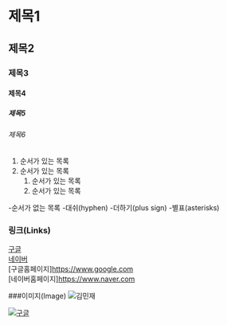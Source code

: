 # 제목1

## 제목2

### 제목3

#### 제목4

##### 제목5

###### 제목6

1. 순서가 있는 목록
2. 순서가 있는 목록
   1. 순서가 있는 목록
   2. 순서가 있는 목록
  
-순서가 없는 목록
 -대쉬(hyphen)
 -더하기(plus sign)
 -별표(asterisks)
   
### 링크(Links)
[구글](https://www.google.com)   
[네이버](https://www.naer.com)   
[구글홈페이지]<https://www.google.com>   
[네이버홈페이지]<https://www.naver.com>   

###이미지(Image)
![김민재](https://search.pstatic.net/common?type=b&size=216&quality=100&direct=true&src=http%3A%2F%2Fsstatic.naver.net%2Fpeople%2F1%2F202206281819545621.png)

[![구글](https://www.google.com/images/branding/googlelogo/1x/googlelogo_color_272x92dp.png)](https://www.google.com)
